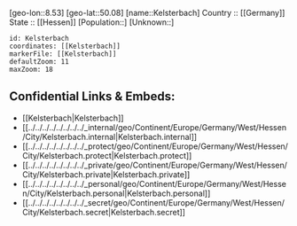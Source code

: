 ﻿---
location: [50.08,8.53] 
mapzoom: [7,12] 
mapmarker: city 
type: City
tags:
- geo/City


SpocWebEntityId: 31377
isDeleted: false
confidential: public

---
[geo-lon::8.53] 
[geo-lat::50.08] 
[name::Kelsterbach] 
Country :: [[Germany]]  
State :: [[Hessen]] 
[Population::] 
[Unknown::] 


```leaflet
id: Kelsterbach
coordinates: [[Kelsterbach]] 
markerFile: [[Kelsterbach]] 
defaultZoom: 11 
maxZoom: 18
```


## Confidential Links & Embeds: 
- [[Kelsterbach|Kelsterbach]]  
- [[../../../../../../../../_internal/geo/Continent/Europe/Germany/West/Hessen/City/Kelsterbach.internal|Kelsterbach.internal]] 
- [[../../../../../../../../_protect/geo/Continent/Europe/Germany/West/Hessen/City/Kelsterbach.protect|Kelsterbach.protect]] 
- [[../../../../../../../../_private/geo/Continent/Europe/Germany/West/Hessen/City/Kelsterbach.private|Kelsterbach.private]] 
- [[../../../../../../../../_personal/geo/Continent/Europe/Germany/West/Hessen/City/Kelsterbach.personal|Kelsterbach.personal]] 
- [[../../../../../../../../_secret/geo/Continent/Europe/Germany/West/Hessen/City/Kelsterbach.secret|Kelsterbach.secret]] 
